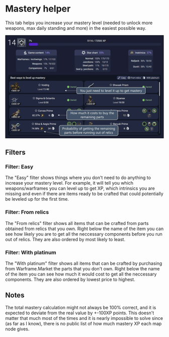 # Mastery helper

This tab helps you increase your mastery level (needed to unlock more weapons, max daily standing and more) in the easiest possible way.

![Example banner](./assets/MasteryHelper.webp)

## Filters

### Filter: Easy

The "Easy" filter shows things where you don't need to do anything to increase your mastery level. For example, it will tell you which weapons/warframes you can level up to get XP, which intrinsics you are missing and even if there are items ready to be crafted that could potentially be leveled up for the first time.

### Filter: From relics

The "From relics" filter shows all items that can be crafted from parts obtained from relics that you own. Right below the name of the item you can see how likely you are to get all the neccessary components before you run out of relics. They are also ordered by most likely to least.

### Filter: With platinum

The "With platinum" filter shows all items that can be crafted by purchasing from Warframe.Market the parts that you don't own. Right below the name of the item you can see how much it would cost to get all the neccessary components. They are also ordered by lowest price to highest.

## Notes

The total mastery calculation might not always be 100% correct, and it is expected to deviate from the real value by +-100XP points. This doesn't matter that much most of the times and it is nearly impossible to solve since (as far as I know), there is no public list of how much mastery XP each map node gives.
